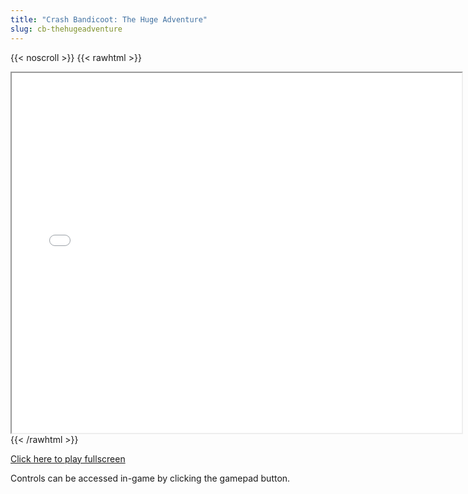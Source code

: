 ```yaml
---
title: "Crash Bandicoot: The Huge Adventure"
slug: cb-thehugeadventure
---
```


{{< noscroll >}}
{{< rawhtml >}}
<iframe width="720" height="576" name="iframe" src="/cjs-garchive/cb-thehugeadventure/index.html"></iframe>
{{< /rawhtml >}}

[Click here to play fullscreen](/cjs-garchive/cb-thehugeadventure)

Controls can be accessed in-game by clicking the gamepad button.
